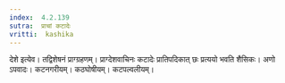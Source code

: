 ```yaml
---
index:  4.2.139
sutra:  प्राचां कटादेः
vritti:  kashika 
---
```


देशे इत्येव। तद्विशेषनं प्राग्ग्रहणम्। प्राग्देशवाचिनः कटादेः प्रातिपदिकात् छः प्रत्ययो भवति शैसिकः। अणो ऽपवादः। कटनगरीयम्। कठघोषीयम्। कटपल्वलीयम्।

